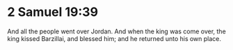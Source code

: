 # 2 Samuel 19:39

And all the people went over Jordan. And when the king was come over, the king kissed Barzillai, and blessed him; and he returned unto his own place.